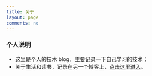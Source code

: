 ```yaml
---
title: 关于
layout: page
comments: no
---
```


### 个人说明

- 这里是个人的技术 blog，主要记录一下自己学习的技术；
- 关于生活和读书，记录在另一个博客上，[点击这里进入](http://www.wangmingkuo.com)。
